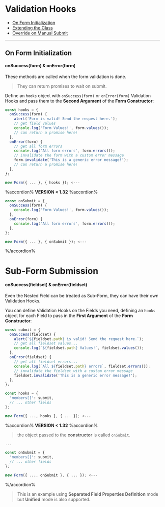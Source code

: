 # Validation Hooks

* [On Form Initialization](constructor.md)
* [Extending the Class](extending.md)
* [Override on Manual Submit](override.md)

---

## On Form Initialization
#### onSuccess(form) & onError(form)

These methods are called when the form validation is done.

> They can return promises to wait on submit.

Define an `hooks` object with `onSuccess(form)` or `onError(form)` Validation Hooks and pass them to the **Second Argument** of the **Form Constructor**:

```javascript
const hooks = {
  onSuccess(form) {
    alert('Form is valid! Send the request here.');
    // get field values
    console.log('Form Values!', form.values());
    // can return a promise here!
  },
  onError(form) {
    // get all form errors
    console.log('All form errors', form.errors());
    // invalidate the form with a custom error message
    form.invalidate('This is a generic error message!');
    // can return a promise here!
  },
};

new Form({ ... }, { hooks }); <---
```

%accordion% **VERSION < 1.32** %accordion%

```javascript
const onSubmit = {
  onSuccess(form) {
    console.log('Form Values!', form.values());
  },
  onError(form) {
    console.log('All form errors', form.errors());
  },
};

new Form({ ... }, { onSubmit }); <---
```

%/accordion%


# Sub-Form Submission
#### onSuccess(fieldset) & onError(fieldset)

Even the Nested Field can be treated as Sub-Form, they can have their own Validation Hooks.

You can define Validation Hooks on the Fields you need, defining an `hooks` object for each Field to pass in the **First Argument** of the **Form Constructor**:

```javascript
const submit = {
  onSuccess(fieldset) {
    alert(`${fieldset.path} is valid! Send the request here.`);
    // get all fieldset values...
    console.log(`${fieldset.path} Values!`, fieldset.values());
  },
  onError(fieldset) {
    // get all fieldset errors...
    console.log(`All ${fieldset.path} errors`, fieldset.errors());
    // invalidate the fieldset with a custom error message
    fieldset.invalidate('This is a generic error message!');
  },
};

const hooks = {
  'members[]': submit,
  // ... other fields
};

new Form({ ..., hooks }, { ... }); <---
```

%accordion% **VERSION < 1.32** %accordion%

> the object passed to the **constructor** is called `onSubmit`.

```javascript
...

const onSubmit = {
  'members[]': submit,
  // ... other fields
};

new Form({ ..., onSubmit }, { ... }); <---
```

%/accordion%

> This is an example using **Separated Field Properties Definition** mode but **Unified** mode is also supported.
